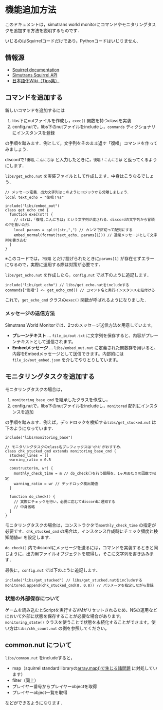 # 機能追加方法

このドキュメントは，simutrans world monitorにコマンドやモニタリングタスクを追加する方法を説明するものです．

いじるのはSquirrelコードだけであり，Pythonコードはいじりません．

## 情報源

- [Squirrel documentation](http://www.squirrel-lang.org/squirreldoc/index.html)
- [Simutrans Squirrel API](http://dwachs.github.io/simutrans-sqapi-doc/index.html)
- [日本語化Wiki（Tips集）](https://japanese.simutrans.com/index.php?%A5%B9%A5%AF%A5%EA%A5%D7%A5%C8%B3%AB%C8%AF%2FTips%BD%B8)

## コマンドを追加する

新しいコマンドを追加するには

1. libs下にnutファイルを作成し，`exec()` 関数を持つclassを実装
2. config.nutで，libs下のnutファイルをincludeし，`commands` ディクショナリにインスタンスを登録

の手順を踏みます．例として，文字列をそのまま返す「復唱」コマンドを作ってみましょう．

discordで`?復唱,こんにちは` と入力したときに，`復唱！こんにちは` と返ってくるようにします．

`libs/get_echo.nut` を実装ファイルとして作成します．中身はこうなるでしょう．

```squirrel
// メッセージ定義．出力文字列はこのようにロジックから分離しましょう．
local text_echo = "復唱！%s"

include("libs/embed_out")
class get_echo_cmd {
  function exec(str) {
    // strは，「復唱,こんにちは」という文字列が渡される．discordの文字列から冒頭の?を抜いた形．
    local params = split(str,",") // カンマで区切って配列にする
    embed_normal(format(text_echo, params[1])) // 通常メッセージとして文字列を書き込む
  }
}
```

※このコードでは，`?復唱` とだけ投げられたときに`params[1]` が存在せずエラーになるので，実際に運用する際は対策が必要です．

`libs/get_echo.nut` を作成したら，`config.nut` で以下のように追記します．

```squirrel
include("libs/get_echo") // libs/get_echo.nutをincludeする
commands["復唱"] <- get_echo_cmd() // コマンド名と実行インスタンスを紐付ける
```

これで，`get_echo_cmd` クラスの`exec()` 関数が呼ばれるようになりました．

### メッセージの送信方法

Simutrans World Monitorでは、2つのメッセージ送信方法を用意しています。

- **プレーンテキスト** ... `file_io/out.txt` に文字列を保存すると、内容がプレーンテキストとして送信されます。
- **Embedメッセージ** ... `libs/embed_out.nut` に定義された関数群を用いると、内容をEmbedメッセージとして送信できます。内部的には`file_io/out_embed.json` を介してやりとりしています。

## モニタリングタスクを追加する

モニタリングタスクの場合は，

1. `monitoring_base_cmd` を継承したクラスを作成し，
2. config.nutで，libs下のnutファイルをincludeし，`monitored` 配列にインスタンスを追加

の手順を踏みます．例えば，デッドロックを検知する`libs/get_stucked.nut` は下のようになっています．

```squirrel
include("libs/monitoring_base")

// モニタリングタスクのclass名プレフィックスは'chk'がおすすめ．
class chk_stucked_cmd extends monitoring_base_cmd {
  stucked_lines = []
  warning_ratio = 0.5
  
  constructor(m, wr) {
    monthly_check_time = m // do_check()を行う間隔を，1ヶ月あたりの回数で指定
    warning_ratio = wr // デッドロック検出閾値
  }
  
  function do_check() {
    // 実際にチェックを行い，必要に応じてdiscordに通知する
  	// 中身省略
  }
}
```

モニタリングタスクの場合は，コンストラクタで`monthly_check_time` の指定が必要です．`chk_stucked_cmd` の場合は，インスタンス作成時にチェック頻度と検知閾値`wr` を設定します．

`do_check()` 内でdiscordにメッセージを送るには，コマンドを実装するときと同じように，出力用ファイルオブジェクトを取得し，そこに文字列を書き込みます．

最後に，`config.nut` で以下のように追記します．

```squirrel
include("libs/get_stucked") // libs/get_stucked.nutをincludeする
monitored.append(chk_stucked_cmd(8, 0.8)) // パラメータを指定しながら登録
```

### 状態の外部保存について

ゲームを読み込むとScriptを実行するVMがリセットされるため、NSの運用などにおいて外部に状態を保存することが必要な場合があります。`monitoring_state()` クラスを使うことで状態を永続化することができます。使い方は`libs/chk_count.nut` の例を参照してください。

## common.nut について

`libs/common.nut` をincludeすると，

- map（squirrel standard libraryの[array.map()で生じる諸問題](https://japanese.simutrans.com/index.php?%A5%B9%A5%AF%A5%EA%A5%D7%A5%C8%B3%AB%C8%AF%2FTips%BD%B8#a1ada227) に対処しています）
- filter（同上）
- プレイヤー番号からプレイヤーobjectを取得
- プレイヤーobject一覧を取得

などができるようになります．